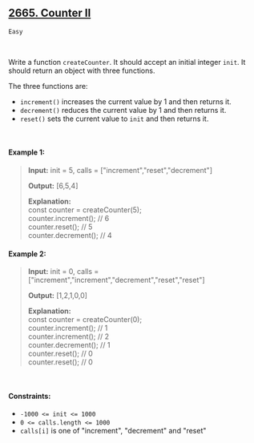 ## [2665. Counter II](https://leetcode.com/problems/counter-ii)

<code>Easy</code>

<br>

Write a function <code>createCounter</code>. It should accept an initial integer <code>init</code>. It should return an object with three functions.

The three functions are:

- <code>increment()</code> increases the current value by 1 and then returns it.
- <code>decrement()</code> reduces the current value by 1 and then returns it.
- <code>reset()</code> sets the current value to <code>init</code> and then returns it.

<br>

#### Example 1:

> __Input:__ init = 5, calls = ["increment","reset","decrement"]
> 
> __Output:__ [6,5,4]
> 
> __Explanation:__  
> const counter = createCounter(5);  
> counter.increment(); // 6  
> counter.reset(); // 5  
> counter.decrement(); // 4  

#### Example 2:

> __Input:__ init = 0, calls = ["increment","increment","decrement","reset","reset"]
> 
> __Output:__ [1,2,1,0,0]
> 
> __Explanation:__  
> const counter = createCounter(0);  
> counter.increment(); // 1  
> counter.increment(); // 2  
> counter.decrement(); // 1  
> counter.reset(); // 0  
> counter.reset(); // 0  

<br>

#### Constraints:

- <code>-1000 <= init <= 1000</code>
- <code>0 <= calls.length <= 1000</code>
- <code>calls[i]</code> is one of "increment", "decrement" and "reset"
